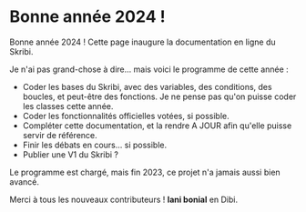 
# Bonne année 2024 !

Bonne année 2024 ! Cette page inaugure la documentation en ligne du Skribi.

Je n'ai pas grand-chose à dire… mais voici le programme de cette année :
- Coder les bases du Skribi, avec des variables, des conditions, des boucles, et peut-être des fonctions. Je ne pense pas qu'on puisse coder les classes cette année.
- Coder les fonctionnalités officielles votées, si possible.
- Compléter cette documentation, et la rendre A JOUR afin qu'elle puisse servir de référence.
- Finir les débats en cours… si possible.
- Publier une V1 du Skribi ?

Le programme est chargé, mais fin 2023, ce projet n'a jamais aussi bien avancé.

Merci à tous les nouveaux contributeurs ! **Iani bonial** en Dibi.
